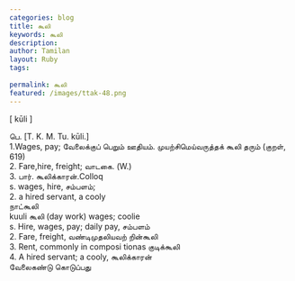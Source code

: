 ```yaml
---
categories: blog
title: கூலி
keywords: கூலி
description: 
author: Tamilan
layout: Ruby
tags: 
 
permalink: கூலி
featured: /images/ttak-48.png
---
```

  
[ kūli ]  
  
பெ. [T. K. M. Tu. kūli.]  
1.Wages, pay; வேலைக்குப் பெறும் ஊதியம். முயற்சிமெய்வருத்தக் கூலி தரும் (குறள், 619)  
2. Fare,hire, freight; வாடகை. (W.)  
3. பார். கூலிக்காரன்.Colloq  
s. wages, hire, சம்பளம்;  
2. a hired servant, a cooly  
நாட்கூலி  
kuuli கூலி (day work) wages; coolie  
s. Hire, wages, pay; daily pay, சம்பளம்  
2. Fare, freight, வண்டிமுதலியவற் றின்கூலி  
3. Rent, commonly in composi tionas குடிக்கூலி  
4. A hired servant; a cooly, கூலிக்காரன்  
வேலைகண்டு கொடுப்பது